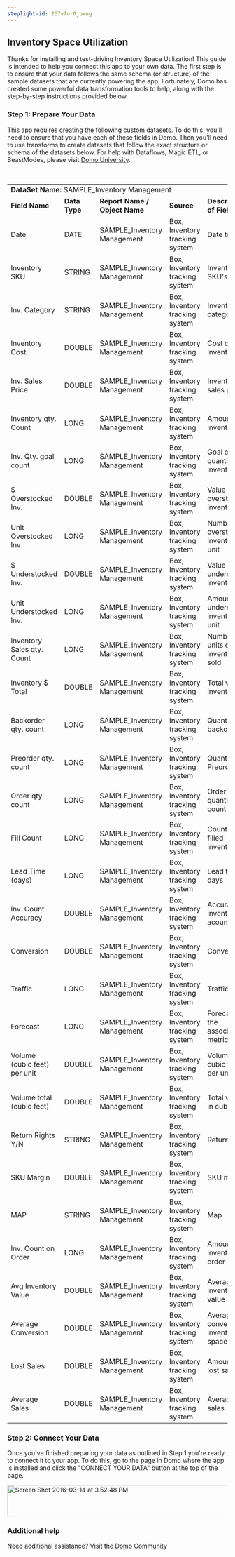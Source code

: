 ```yaml
---
stoplight-id: 267vfor0jbwng
---
```


<div class="col-md-12 content-panel">
                <h2>Inventory Space Utilization</h2>
                <p></p><p>Thanks for installing and test-driving <span id="title">Inventory Space Utilization</span>! This guide is intended to help you connect this app to your own data. The first step is to ensure that your data follows the same schema (or structure) of the sample datasets that are currently powering the app. Fortunately, Domo has created some powerful data transformation tools to help, along with the step-by-step instructions provided below.</p><div class="doc-row" id="Step%201:%20Identify%20Required%20Data%20Fields"><h3 class="doc-row-title">Step 1: Prepare Your Data</h3><div class="small-pad-bottom"><p>This app requires creating the following custom datasets. To do this, you'll need to ensure that you have each of these fields in Domo. Then you'll need to use transforms to create datasets that follow the exact structure or schema of the datasets below. For help with Dataflows, Magic ETL, or BeastModes, please visit <a href="https://university.domo.com/" target="_blank">Domo University</a>.</p></div>
                <br>
                <div id="custom-data-container"><table id="SAMPLE_Inventory-Management"><tbody><tr><td colspan="6"><strong>DataSet Name:</strong> <span class="value">SAMPLE_Inventory Management</span></td></tr><!--tr>    <td colspan="6"></td></tr--><tr><td><strong>Field Name</strong></td><td><strong>Data Type</strong></td><td><strong>Report Name / Object Name</strong></td><td><strong>Source </strong></td><td colspan="2"><strong>Description of Field</strong></td></tr><tr><td>Date</td><td>DATE</td><td>SAMPLE_Inventory Management</td><td>Box, Inventory tracking system</td><td colspan="2">Date tracked</td></tr><tr><td>Inventory SKU</td><td>STRING</td><td>SAMPLE_Inventory Management</td><td>Box, Inventory tracking system</td><td colspan="2">Inventory SKU's </td></tr><tr><td>Inv. Category</td><td>STRING</td><td>SAMPLE_Inventory Management</td><td>Box, Inventory tracking system</td><td colspan="2">Inventory in category</td></tr><tr><td>Inventory Cost</td><td>DOUBLE</td><td>SAMPLE_Inventory Management</td><td>Box, Inventory tracking system</td><td colspan="2">Cost of inventory</td></tr><tr><td>Inv. Sales Price</td><td>DOUBLE</td><td>SAMPLE_Inventory Management</td><td>Box, Inventory tracking system</td><td colspan="2">Inventory sales price</td></tr><tr><td>Inventory qty. Count</td><td>LONG</td><td>SAMPLE_Inventory Management</td><td>Box, Inventory tracking system</td><td colspan="2">Amount of inventory</td></tr><tr><td>Inv. Qty. goal count</td><td>LONG</td><td>SAMPLE_Inventory Management</td><td>Box, Inventory tracking system</td><td colspan="2">Goal of quantity of inventory</td></tr><tr><td>$ Overstocked Inv.</td><td>DOUBLE</td><td>SAMPLE_Inventory Management</td><td>Box, Inventory tracking system</td><td colspan="2">Value of overstocked inventory</td></tr><tr><td>Unit Overstocked Inv.</td><td>LONG</td><td>SAMPLE_Inventory Management</td><td>Box, Inventory tracking system</td><td colspan="2">Number of overstocked inventory by unit</td></tr><tr><td>$ Understocked Inv.</td><td>DOUBLE</td><td>SAMPLE_Inventory Management</td><td>Box, Inventory tracking system</td><td colspan="2">Value of understocked inventory</td></tr><tr><td>Unit Understocked Inv.</td><td>LONG</td><td>SAMPLE_Inventory Management</td><td>Box, Inventory tracking system</td><td colspan="2">Amount of understocked inventory by unit</td></tr><tr><td>Inventory Sales qty. Count</td><td>LONG</td><td>SAMPLE_Inventory Management</td><td>Box, Inventory tracking system</td><td colspan="2">Number of units of inventory sold</td></tr><tr><td>Inventory $ Total</td><td>DOUBLE</td><td>SAMPLE_Inventory Management</td><td>Box, Inventory tracking system</td><td colspan="2">Total value of inventory</td></tr><tr><td>Backorder qty. count</td><td>LONG</td><td>SAMPLE_Inventory Management</td><td>Box, Inventory tracking system</td><td colspan="2">Quantity of backorders</td></tr><tr><td>Preorder qty. count</td><td>LONG</td><td>SAMPLE_Inventory Management</td><td>Box, Inventory tracking system</td><td colspan="2">Quantity of Preorders</td></tr><tr><td>Order qty. count</td><td>LONG</td><td>SAMPLE_Inventory Management</td><td>Box, Inventory tracking system</td><td colspan="2">Order quantity count</td></tr><tr><td>Fill Count</td><td>LONG</td><td>SAMPLE_Inventory Management</td><td>Box, Inventory tracking system</td><td colspan="2">Count of filled inventory</td></tr><tr><td>Lead Time (days)</td><td>LONG</td><td>SAMPLE_Inventory Management</td><td>Box, Inventory tracking system</td><td colspan="2">Lead time in days</td></tr><tr><td>Inv. Count Accuracy</td><td>DOUBLE</td><td>SAMPLE_Inventory Management</td><td>Box, Inventory tracking system</td><td colspan="2">Accuracy of inventory acount</td></tr><tr><td>Conversion</td><td>DOUBLE</td><td>SAMPLE_Inventory Management</td><td>Box, Inventory tracking system</td><td colspan="2">Conversion</td></tr><tr><td>Traffic</td><td>LONG</td><td>SAMPLE_Inventory Management</td><td>Box, Inventory tracking system</td><td colspan="2">Traffic</td></tr><tr><td>Forecast</td><td>LONG</td><td>SAMPLE_Inventory Management</td><td>Box, Inventory tracking system</td><td colspan="2">Forecast of the associated metrics</td></tr><tr><td>Volume (cubic feet) per unit</td><td>DOUBLE</td><td>SAMPLE_Inventory Management</td><td>Box, Inventory tracking system</td><td colspan="2">Volume in cubic feet per unit</td></tr><tr><td>Volume total (cubic feet)</td><td>DOUBLE</td><td>SAMPLE_Inventory Management</td><td>Box, Inventory tracking system</td><td colspan="2">Total volume in cubic feet</td></tr><tr><td>Return Rights Y/N</td><td>STRING</td><td>SAMPLE_Inventory Management</td><td>Box, Inventory tracking system</td><td colspan="2">Return rights </td></tr><tr><td>SKU Margin</td><td>DOUBLE</td><td>SAMPLE_Inventory Management</td><td>Box, Inventory tracking system</td><td colspan="2">SKU margin</td></tr><tr><td>MAP</td><td>STRING</td><td>SAMPLE_Inventory Management</td><td>Box, Inventory tracking system</td><td colspan="2">Map</td></tr><tr><td>Inv. Count on Order</td><td>LONG</td><td>SAMPLE_Inventory Management</td><td>Box, Inventory tracking system</td><td colspan="2">Amount of inventory on order</td></tr><tr><td>Avg Inventory Value</td><td>DOUBLE</td><td>SAMPLE_Inventory Management</td><td>Box, Inventory tracking system</td><td colspan="2">Average inventory value</td></tr><tr><td>Average Conversion</td><td>DOUBLE</td><td>SAMPLE_Inventory Management</td><td>Box, Inventory tracking system</td><td colspan="2">Average conversion of inventory space</td></tr><tr><td>Lost Sales</td><td>DOUBLE</td><td>SAMPLE_Inventory Management</td><td>Box, Inventory tracking system</td><td colspan="2">Amount of lost sales</td></tr><tr><td>Average Sales</td><td>DOUBLE</td><td>SAMPLE_Inventory Management</td><td>Box, Inventory tracking system</td><td colspan="2">Average sales</td></tr></tbody></table><div class="doc-row medium-pad-top">
                <h3 class="doc-row-title">Step 2: Connect Your Data</h3>
                <div class="small-pad-bottom">
                    <p>Once you've finished preparing your data as outlined in Step 1 you're ready to connect it to your app. To do this, go to the page in Domo where the app is installed and click the "CONNECT YOUR DATA" button at the top of the page.</p>
                    <p class="small-pad">
                    <img class="alignnone size-full wp-image-1207" src="https://s3.amazonaws.com/development.domo.com/wp-content/uploads/2016/03/14155707/Screen-Shot-2016-03-14-at-3.52.48-PM1.png" alt="Screen Shot 2016-03-14 at 3.52.48 PM" width="1158" height="71">
                    </p>
                    <div id="ooyalaplayer-IyYTc1MjE61NwLdtrxXvZuhH-dSGbWnR" class="ooyalaplayer"></div>
                    <script>
                        OO.ready(function() {
                            OO.Player.create("ooyalaplayer-IyYTc1MjE61NwLdtrxXvZuhH-dSGbWnR", "IyYTc1MjE61NwLdtrxXvZuhH-dSGbWnR", {
                                height: 380
                            });
                        });
                    </script>
                </div>
                <h3 class="doc-row-title">Additional help</h3>
                <div class="small-pad-bottom">
                    <p>Need additional assistance? Visit the <a href="https://dojo.domo.com">Domo Community</a></p>
                </div>
            </div></div></div><p></p>            </div>
